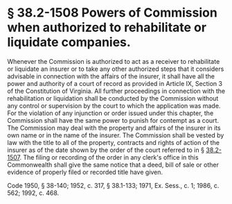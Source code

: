 # § 38.2-1508 Powers of Commission when authorized to rehabilitate or liquidate companies.

<p>Whenever the Commission is authorized to act as a receiver to rehabilitate or liquidate an insurer or to take any other authorized steps that it considers advisable in connection with the affairs of the insurer, it shall have all the power and authority of a court of record as provided in Article IX, Section 3 of the Constitution of Virginia. All further proceedings in connection with the rehabilitation or liquidation shall be conducted by the Commission without any control or supervision by the court to which the application was made. For the violation of any injunction or order issued under this chapter, the Commission shall have the same power to punish for contempt as a court. The Commission may deal with the property and affairs of the insurer in its own name or in the name of the insurer. The Commission shall be vested by law with the title to all of the property, contracts and rights of action of the insurer as of the date shown by the order of the court referred to in § <a href='http://law.lis.virginia.gov/vacode/38.2-1507/'>38.2-1507</a>. The filing or recording of the order in any clerk's office in this Commonwealth shall give the same notice that a deed, bill of sale or other evidence of properly filed or recorded title have given.</p><p>Code 1950, § 38-140; 1952, c. 317, § 38.1-133; 1971, Ex. Sess., c. 1; 1986, c. 562; 1992, c. 468.</p>